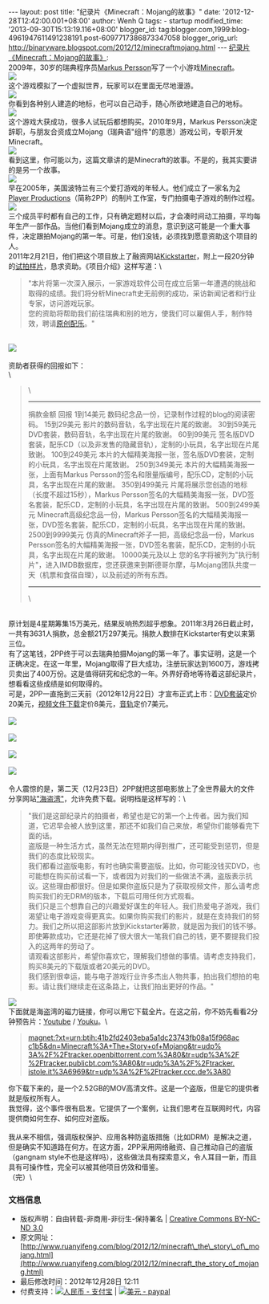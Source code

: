 --- layout: post title: "纪录片《Minecraft：Mojang的故事》" date:
'2012-12-28T12:42:00.001+08:00' author: Wenh Q tags: - startup
modified\_time: '2013-09-30T15:13:19.116+08:00' blogger\_id:
tag:blogger.com,1999:blog-4961947611491238191.post-6097717386873347058
blogger\_orig\_url:
http://binaryware.blogspot.com/2012/12/minecraftmojang.html ---
[纪录片《Minecraft：Mojang的故事》](http://www.ruanyifeng.com/blog/2012/12/minecraft_the_story_of_mojang.html):
\
2009年，30岁的瑞典程序员[Markus
Persson](http://en.wikipedia.org/wiki/Markus_Persson)写了一个小游戏[Minecraft](http://en.wikipedia.org/wiki/Minecraft)。\
![](http://image.beekka.com/blog/201212/bg2012122503.jpg)\
这个游戏模拟了一个虚拟世界，玩家可以在里面无尽地漫游。\
![](http://image.beekka.com/blog/201212/bg2012122504.jpg)\
你看到各种别人建造的地标，也可以自己动手，随心所欲地建造自己的地标。\
![](http://image.beekka.com/blog/201212/bg2012122505.jpg)\
这个游戏大获成功，很多人试玩后都想购买。2010年9月，Markus
Persson决定辞职，与朋友合资成立Mojang（瑞典语"组件"的意思）游戏公司，专职开发Minecraft。\
![](http://image.beekka.com/blog/201212/bg2012122506.jpg)\
看到这里，你可能以为，这篇文章讲的是Minecraft的故事。不是的，我其实要讲的是另一个故事。\
![](http://image.beekka.com/blog/201212/bg2012122501.jpg)\
早在2005年，美国波特兰有三个爱打游戏的年轻人。他们成立了一家名为[2
Player
Productions](http://www.2playerproductions.com/)（简称2PP）的制片工作室，专门拍摄电子游戏的制作过程。\
![](http://image.beekka.com/blog/201212/bg2012122507.jpg)\
三个成员平时都有自己的工作，只有确定题材以后，才会凑时间动工拍摄，平均每年生产一部作品。当他们看到Mojang成立的消息，意识到这可能是一个重大事件，决定跟拍Mojang的第一年。可是，他们没钱，必须找到愿意资助这个项目的人。\
2011年2月21日，他们把这个项目放上了融资网站[Kickstarter](http://www.kickstarter.com/projects/2pp/minecraft-the-story-of-mojang)，附上一段20分钟的[试拍样片](http://www.gametrailers.com/video/documentary-kickstarter-minecraft/710787)，恳求资助。《项目介绍》这样写道：\

> "本片将第一次深入展示，一家游戏软件公司在成立后第一年遭遇的挑战和取得的成绩。我们将分析Minecraft史无前例的成功，采访新闻记者和行业专家，访问游戏玩家。\
> 您的资助将帮助我们前往瑞典和别的地方，使我们可以雇佣人手，制作特效，聘请[原创配乐](http://c418.bandcamp.com/album/one)。"

\
![](http://image.beekka.com/blog/201212/bg2012122508.jpg)\
\
资助者获得的回报如下：\
\

> \
>   ----------------- -------------------------------------------------------------------------------------------------------------------------------------------
>   捐款金额          回报
>   1到14美元         数码纪念品一份，记录制作过程的blog的阅读密码。
>   15到29美元        影片的数码音轨，名字出现在片尾的致谢。
>   30到59美元        DVD套装，数码音轨，名字出现在片尾的致谢。
>   60到99美元        签名版DVD套装，配乐CD（以及非发售的隐藏音轨），定制的小玩具，名字出现在片尾致谢。
>   100到249美元      本片的大幅精美海报一张，签名版DVD套装，定制的小玩具，名字出现在片尾致谢。
>   250到349美元      本片的大幅精美海报一张，上面有Markus Persson的签名和限量版编号，配乐CD，定制的小玩具，名字出现在片尾的致谢。
>   350到499美元      片尾将展示您创造的地标（长度不超过15秒），Markus Persson签名的大幅精美海报一张，DVD签名套装，配乐CD，定制的小玩具，名字出现在片尾的致谢。
>   500到2499美元     Minecraft高级纪念品一份，Markus Persson签名的大幅精美海报一张，DVD签名套装，配乐CD，定制的小玩具，名字出现在片尾的致谢。
>   2500到9999美元    仿真的Minecraft斧子一把，高级纪念品一份，Markus Persson签名的大幅精美海报一张，DVD签名套装，配乐CD，定制的小玩具，名字出现在片尾的致谢。
>   10000美元及以上   您的名字将被列为"执行制片"，进入IMDB数据库，您还获邀来到斯德哥尔摩，与Mojang团队共度一天（机票和食宿自理），以及前述的所有东西。
>   ----------------- -------------------------------------------------------------------------------------------------------------------------------------------
>
> \

\
原计划是4星期筹集15万美元，结果反响热烈超乎想象。2011年3月26日截止时，一共有3631人捐款，总金额21万297美元。捐款人数排在Kickstarter有史以来第三位。\
有了这笔钱，2PP终于可以去瑞典拍摄Mojang的第一年了。事实证明，这是一个正确决定。在这一年里，Mojang取得了巨大成功，注册玩家达到1600万，游戏拷贝卖出了400万份。这是值得研究和纪念的一年。外界好奇地等待着这部纪录片，想看看这些成绩是如何取得的。\
可是，2PP一直拖到三天前（2012年12月22日）才宣布正式上市：[DVD套装](http://www.fangamer.net/products/minecraft-the-story-of-mojang)定价20美元，[视频文件下载](http://www.theminecraftmovie.com/)定价8美元，[音轨](http://c418.bandcamp.com/album/one)定价7美元。\
\
![](http://image.beekka.com/blog/201212/bg2012122509.jpg)\
\
![](http://image.beekka.com/blog/201212/bg2012122510.jpg)\
\
![](http://image.beekka.com/blog/201212/bg2012122511.jpg)\
\
![](http://image.beekka.com/blog/201212/bg2012122512.jpg)\
\
令人震惊的是，第二天（12月23日）2PP就把这部电影放上了全世界最大的文件分享网站["海盗湾"](http://thepiratebay.se/torrent/7946763/Minecraft__The_Story_of_Mojang)，允许免费下载。说明档是这样写的：\

> "我们是这部纪录片的拍摄者，希望也是它的第一个上传者。因为我们知道，它迟早会被人放到这里，那还不如我们自己来放，希望你们能够看完下面的话。\
> 盗版是一种生活方式，虽然无法在短期内得到推广，还可能受到惩罚，但是我们的态度比较现实。\
> 我们都看过盗版电影，有时也确实需要盗版。比如，你可能没钱买DVD，也可能想在购买前试看一下，或者因为对我们的一些做法不满，盗版表示抗议。这些理由都很好。但是如果你盗版只是为了获取视频文件，那么请考虑购买我们的无DRM的版本，下载后可用任何方式观看。\
> 我们只是三个想靠自己的兴趣爱好谋生的年轻人。我们热爱电子游戏，我们渴望让电子游戏变得更真实。如果你购买我们的影片，就是在支持我们的努力。我们之所以把这部影片放到Kickstarter筹款，就是因为我们的钱不够。即使筹款成功，它还是花掉了很大很大一笔我们自己的钱，更不要提我们投入的这两年的劳动了。\
> 请观看这部影片，希望你喜欢它，理解我们想做的事情。请考虑支持我们，购买8美元的下载版或者20美元的DVD。\
> 我们感到很幸运，能与电子游戏行业许多杰出人物共事，拍出我们想拍的电影。请让我们继续走在这条路上，让我们拍出更好的作品。"

![](http://image.beekka.com/blog/201212/bg2012122502.jpg)\
下面就是海盗湾的磁力链接，你可以用它下载全片。在这之前，你不妨先看看2分钟预告片：[Youtube](http://www.youtube.com/watch?v=SXEdspVDMxw)
/ [Youku](http://v.youku.com/v_show/id_XNDg5OTEyNTQ0.html)。\

> [magnet:?xt=urn:btih:41b2fd2403eba5a1dc23743fb08a15f968ac\
> c1b5&dn=Minecraft%3A+The+Story+of+Mojang&tr=udp%\
> 3A%2F%2Ftracker.openbittorrent.com%3A80&tr=udp%3A%2F\
> %2Ftracker.publicbt.com%3A80&tr=udp%3A%2F%2Ftracker.\
> istole.it%3A6969&tr=udp%3A%2F%2Ftracker.ccc.de%3A80](javascript:void(0);)

你下载下来的，是一个2.52GB的MOV高清文件。这是一个盗版，但是它的提供者就是版权所有人。\
我觉得，这个事件很有启发。它提供了一个案例，让我们思考在互联网时代，内容提供商如何生存、如何应对盗版。\
\
我从来不相信，强调版权保护、应用各种防盗版措施（比如DRM）是解决之道，但是确实不知道路在何方。在这方面，2PP采用网络融资、自己推动自己的盗版（gangnam
style不也是这样吗），这些做法具有探索意义，令人耳目一新，而且具有可操作性，完全可以被其他项目仿效和借鉴。\
（完）\

### 文档信息

-   版权声明：自由转载-非商用-非衍生-保持署名 | [Creative Commons
    BY-NC-ND
    3.0](http://creativecommons.org/licenses/by-nc-nd/3.0/deed.zh)
-   原文网址：[http://www.ruanyifeng.com/blog/2012/12/minecraft\_the\_story\_of\_mojang.html](http://www.ruanyifeng.com/blog/2012/12/minecraft_the_story_of_mojang.html)
-   最后修改时间：2012年12月28日 12:11
-   付费支持：[![人民币 -
    支付宝](http://www.ruanyifeng.com/blog/images/rmb_32.png "人民币")](https://me.alipay.com/ruanyf)
    | [![美元 -
    paypal](http://www.ruanyifeng.com/blog/images/dollar_32.png "美元")](https://www.paypal.com/cgi-bin/webscr?cmd=_xclick&business=yifeng.ruan@gmail.com&currency_code=USD&amount=0.99&return=http://www.ruanyifeng.com/thank.html&item_name=Ruan%20YiFeng%27s%20Blog&undefined_quantity=1&no_note=0)

